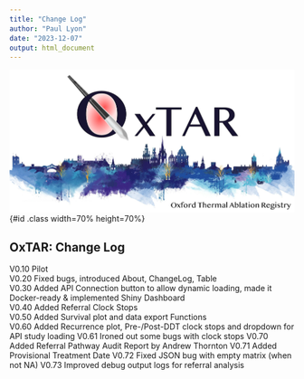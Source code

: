 ```yaml
---
title: "Change Log"
author: "Paul Lyon"
date: "2023-12-07"
output: html_document
---
```


![OxTAR](oxtarlogo.png){#id .class width=70% height=70%}

## OxTAR: Change Log

V0.10  Pilot<br>
V0.20  Fixed bugs, introduced About, ChangeLog, Table<br>
V0.30  Added API Connection button to allow dynamic loading, made it Docker-ready & implemented Shiny Dashboard<br>
V0.40  Added Referral Clock Stops<br>
V0.50  Added Survival plot and data export Functions<br>
V0.60  Added Recurrence plot, Pre-/Post-DDT clock stops and dropdown for API study loading
V0.61  Ironed out some bugs with clock stops
V0.70  Added Referral Pathway Audit Report by Andrew Thornton
V0.71  Added Provisional Treatment Date
V0.72  Fixed JSON bug with empty matrix (when not NA)
V0.73  Improved debug output logs for referral analysis